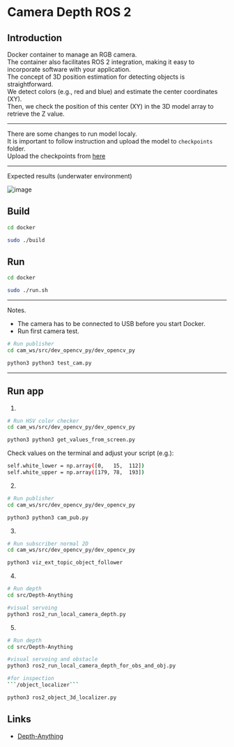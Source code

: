 # Camera Depth ROS 2 

## Introduction

Docker container to manage an RGB camera.<br>
The container also facilitates ROS 2 integration, making it easy to incorporate software with your application.<br>
The concept of 3D position estimation for detecting objects is straightforward.<br>
We detect colors (e.g., red and blue) and estimate the center coordinates (XY).<br>
Then, we check the position of this center (XY) in the 3D model array to retrieve the Z value.<br>

---

There are some changes to run model localy.<br>
It is important to follow instruction and upload the model to ```checkpoints``` folder. <br>
Upload the checkpoints from [here](https://drive.google.com/drive/folders/1vvFFm5wGWGHFtZthLAUwNdOGPQBPVdiF?usp=sharing) <br>

---
Expected results (underwater environment)

![image](https://github.com/user-attachments/assets/1a59a804-9184-4443-b032-504ad9e92691)




## Build


```bash
cd docker

sudo ./build
```


## Run


```bash
cd docker

sudo ./run.sh
```

---

Notes. <br>

- The camera has to be connected to USB before you start Docker. <br>
- Run first camera test. <br>


```bash
# Run publisher
cd cam_ws/src/dev_opencv_py/dev_opencv_py 

python3 python3 test_cam.py
```
---

## Run app

1.

```bash
# Run HSV color checker
cd cam_ws/src/dev_opencv_py/dev_opencv_py 

python3 python3 get_values_from_screen.py
```
Check values on the terminal and adjust your script (e.g.):

```bash
self.white_lower = np.array([0,   15,  112])  
self.white_upper = np.array([179, 78,  193])

```

2.

```bash
# Run publisher
cd cam_ws/src/dev_opencv_py/dev_opencv_py 

python3 python3 cam_pub.py
```

3.

```bash
# Run subscriber normal 2D
cd cam_ws/src/dev_opencv_py/dev_opencv_py 

python3 viz_ext_topic_object_follower
```

4.

```bash
# Run depth
cd src/Depth-Anything

#visual servoing
python3 ros2_run_local_camera_depth.py

```

5.

```bash
# Run depth
cd src/Depth-Anything

#visual servoing and obstacle
python3 ros2_run_local_camera_depth_for_obs_and_obj.py

#for inspection
```/object_localizer```

python3 ros2_object_3d_localizer.py

```


## Links
- [Depth-Anything](https://github.com/LiheYoung/Depth-Anything)
